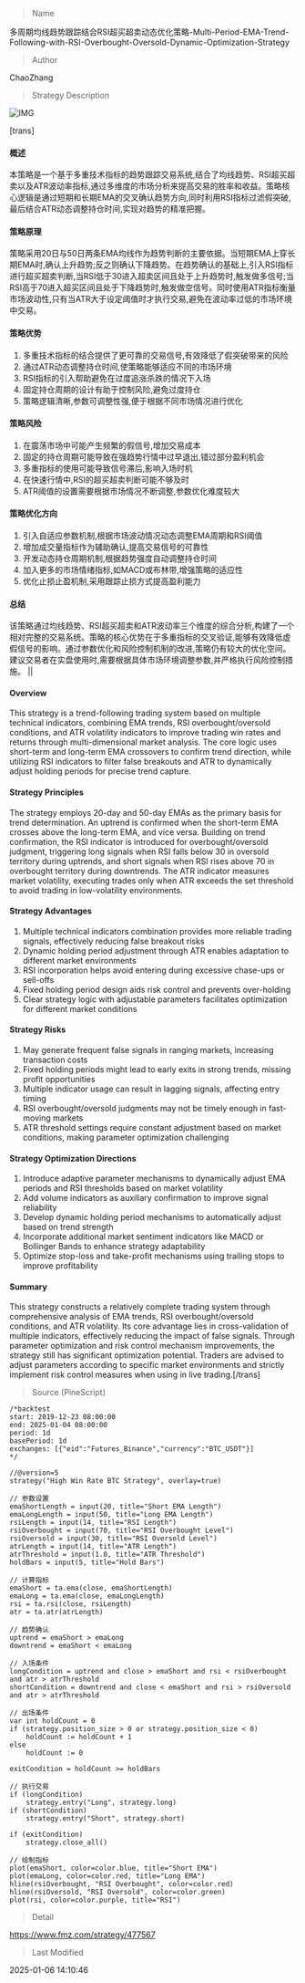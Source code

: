 
> Name

多周期均线趋势跟踪结合RSI超买超卖动态优化策略-Multi-Period-EMA-Trend-Following-with-RSI-Overbought-Oversold-Dynamic-Optimization-Strategy

> Author

ChaoZhang

> Strategy Description

![IMG](https://www.fmz.com/upload/asset/981e634f1f33209f52.png)

[trans]
#### 概述
本策略是一个基于多重技术指标的趋势跟踪交易系统,结合了均线趋势、RSI超买超卖以及ATR波动率指标,通过多维度的市场分析来提高交易的胜率和收益。策略核心逻辑是通过短期和长期EMA的交叉确认趋势方向,同时利用RSI指标过滤假突破,最后结合ATR动态调整持仓时间,实现对趋势的精准把握。

#### 策略原理
策略采用20日与50日两条EMA均线作为趋势判断的主要依据。当短期EMA上穿长期EMA时,确认上升趋势;反之则确认下降趋势。在趋势确认的基础上,引入RSI指标进行超买超卖判断,当RSI低于30进入超卖区间且处于上升趋势时,触发做多信号;当RSI高于70进入超买区间且处于下降趋势时,触发做空信号。同时使用ATR指标衡量市场波动性,只有当ATR大于设定阈值时才执行交易,避免在波动率过低的市场环境中交易。

#### 策略优势
1. 多重技术指标的结合提供了更可靠的交易信号,有效降低了假突破带来的风险
2. 通过ATR动态调整持仓时间,使策略能够适应不同的市场环境
3. RSI指标的引入帮助避免在过度追涨杀跌的情况下入场
4. 固定持仓周期的设计有助于控制风险,避免过度持仓
5. 策略逻辑清晰,参数可调整性强,便于根据不同市场情况进行优化

#### 策略风险
1. 在震荡市场中可能产生频繁的假信号,增加交易成本
2. 固定的持仓周期可能导致在强趋势行情中过早退出,错过部分盈利机会
3. 多重指标的使用可能导致信号滞后,影响入场时机
4. 在快速行情中,RSI的超买超卖判断可能不够及时
5. ATR阈值的设置需要根据市场情况不断调整,参数优化难度较大

#### 策略优化方向
1. 引入自适应参数机制,根据市场波动情况动态调整EMA周期和RSI阈值
2. 增加成交量指标作为辅助确认,提高交易信号的可靠性
3. 开发动态持仓周期机制,根据趋势强度自动调整持仓时间
4. 加入更多的市场情绪指标,如MACD或布林带,增强策略的适应性
5. 优化止损止盈机制,采用跟踪止损方式提高盈利能力

#### 总结
该策略通过均线趋势、RSI超买超卖和ATR波动率三个维度的综合分析,构建了一个相对完整的交易系统。策略的核心优势在于多重指标的交叉验证,能够有效降低虚假信号的影响。通过参数优化和风险控制机制的改进,策略仍有较大的优化空间。建议交易者在实盘使用时,需要根据具体市场环境调整参数,并严格执行风险控制措施。 || 

#### Overview
This strategy is a trend-following trading system based on multiple technical indicators, combining EMA trends, RSI overbought/oversold conditions, and ATR volatility indicators to improve trading win rates and returns through multi-dimensional market analysis. The core logic uses short-term and long-term EMA crossovers to confirm trend direction, while utilizing RSI indicators to filter false breakouts and ATR to dynamically adjust holding periods for precise trend capture.

#### Strategy Principles
The strategy employs 20-day and 50-day EMAs as the primary basis for trend determination. An uptrend is confirmed when the short-term EMA crosses above the long-term EMA, and vice versa. Building on trend confirmation, the RSI indicator is introduced for overbought/oversold judgment, triggering long signals when RSI falls below 30 in oversold territory during uptrends, and short signals when RSI rises above 70 in overbought territory during downtrends. The ATR indicator measures market volatility, executing trades only when ATR exceeds the set threshold to avoid trading in low-volatility environments.

#### Strategy Advantages
1. Multiple technical indicators combination provides more reliable trading signals, effectively reducing false breakout risks
2. Dynamic holding period adjustment through ATR enables adaptation to different market environments
3. RSI incorporation helps avoid entering during excessive chase-ups or sell-offs
4. Fixed holding period design aids risk control and prevents over-holding
5. Clear strategy logic with adjustable parameters facilitates optimization for different market conditions

#### Strategy Risks
1. May generate frequent false signals in ranging markets, increasing transaction costs
2. Fixed holding periods might lead to early exits in strong trends, missing profit opportunities
3. Multiple indicator usage can result in lagging signals, affecting entry timing
4. RSI overbought/oversold judgments may not be timely enough in fast-moving markets
5. ATR threshold settings require constant adjustment based on market conditions, making parameter optimization challenging

#### Strategy Optimization Directions
1. Introduce adaptive parameter mechanisms to dynamically adjust EMA periods and RSI thresholds based on market volatility
2. Add volume indicators as auxiliary confirmation to improve signal reliability
3. Develop dynamic holding period mechanisms to automatically adjust based on trend strength
4. Incorporate additional market sentiment indicators like MACD or Bollinger Bands to enhance strategy adaptability
5. Optimize stop-loss and take-profit mechanisms using trailing stops to improve profitability

#### Summary
This strategy constructs a relatively complete trading system through comprehensive analysis of EMA trends, RSI overbought/oversold conditions, and ATR volatility. Its core advantage lies in cross-validation of multiple indicators, effectively reducing the impact of false signals. Through parameter optimization and risk control mechanism improvements, the strategy still has significant optimization potential. Traders are advised to adjust parameters according to specific market environments and strictly implement risk control measures when using in live trading.[/trans]



> Source (PineScript)

``` pinescript
/*backtest
start: 2019-12-23 08:00:00
end: 2025-01-04 08:00:00
period: 1d
basePeriod: 1d
exchanges: [{"eid":"Futures_Binance","currency":"BTC_USDT"}]
*/

//@version=5
strategy("High Win Rate BTC Strategy", overlay=true)

// 参数设置
emaShortLength = input(20, title="Short EMA Length")
emaLongLength = input(50, title="Long EMA Length")
rsiLength = input(14, title="RSI Length")
rsiOverbought = input(70, title="RSI Overbought Level")
rsiOversold = input(30, title="RSI Oversold Level")
atrLength = input(14, title="ATR Length")
atrThreshold = input(1.0, title="ATR Threshold")
holdBars = input(5, title="Hold Bars")

// 计算指标
emaShort = ta.ema(close, emaShortLength)
emaLong = ta.ema(close, emaLongLength)
rsi = ta.rsi(close, rsiLength)
atr = ta.atr(atrLength)

// 趋势确认
uptrend = emaShort > emaLong
downtrend = emaShort < emaLong

// 入场条件
longCondition = uptrend and close > emaShort and rsi < rsiOverbought and atr > atrThreshold
shortCondition = downtrend and close < emaShort and rsi > rsiOversold and atr > atrThreshold

// 出场条件
var int holdCount = 0
if (strategy.position_size > 0 or strategy.position_size < 0)
    holdCount := holdCount + 1
else
    holdCount := 0

exitCondition = holdCount >= holdBars

// 执行交易
if (longCondition)
    strategy.entry("Long", strategy.long)
if (shortCondition)
    strategy.entry("Short", strategy.short)

if (exitCondition)
    strategy.close_all()

// 绘制指标
plot(emaShort, color=color.blue, title="Short EMA")
plot(emaLong, color=color.red, title="Long EMA")
hline(rsiOverbought, "RSI Overbought", color=color.red)
hline(rsiOversold, "RSI Oversold", color=color.green)
plot(rsi, color=color.purple, title="RSI")
```

> Detail

https://www.fmz.com/strategy/477567

> Last Modified

2025-01-06 14:10:46
